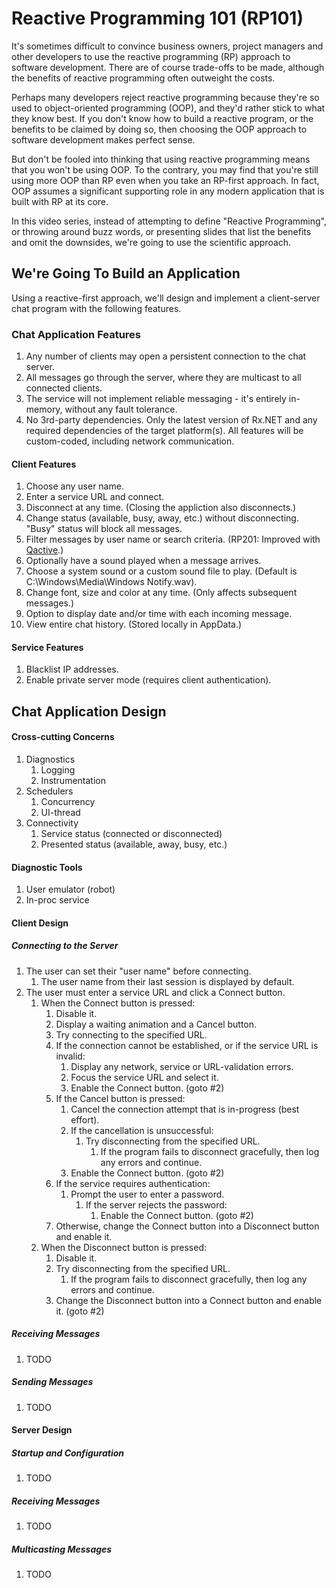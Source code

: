 # Reactive Programming 101 (RP101)
It's sometimes difficult to convince business owners, project managers and other developers to use the reactive 
programming (RP) approach to software development. There are of course trade-offs to be made, although the benefits 
of reactive programming often outweight the costs.

Perhaps many developers reject reactive programming because they're so used to object-oriented programming (OOP), 
and they'd rather stick to what they know best. If you don't know how to build a reactive program, or the benefits 
to be claimed by doing so, then choosing the OOP approach to software development makes perfect sense.

But don't be fooled into thinking that using reactive programming means that you won't be using OOP. To the contrary, 
you may find that you're still using more OOP than RP even when you take an RP-first approach. In fact, OOP assumes
a significant supporting role in any modern application that is built with RP at its core.

In this video series, instead of attempting to define "Reactive Programming", or throwing around buzz words, or presenting 
slides that list the benefits and omit the downsides, we're going to use the scientific approach.

## We're Going To Build an Application
Using a reactive-first approach, we'll design and implement a client-server chat program with the following features.

### Chat Application Features
1. Any number of clients may open a persistent connection to the chat server.
2. All messages go through the server, where they are multicast to all connected clients.
3. The service will not implement reliable messaging - it's entirely in-memory, without any fault tolerance.
4. No 3rd-party dependencies. Only the latest version of Rx.NET and any required dependencies of the target platform(s). All features 
   will be custom-coded, including network communication.

#### Client Features
1. Choose any user name.
2. Enter a service URL and connect.
3. Disconnect at any time. (Closing the appliction also disconnects.)
4. Change status (available, busy, away, etc.) without disconnecting. "Busy" status will block all messages.
5. Filter messages by user name or search criteria. (RP201: Improved with [Qactive](https://github.com/RxDave/Qactive).)
6. Optionally have a sound played when a message arrives.
7. Choose a system sound or a custom sound file to play. (Default is C:\Windows\Media\Windows Notify.wav).
8. Change font, size and color at any time. (Only affects subsequent messages.)
9. Option to display date and/or time with each incoming message.
10. View entire chat history. (Stored locally in AppData.)

#### Service Features
1. Blacklist IP addresses.
2. Enable private server mode (requires client authentication).

## Chat Application Design

#### Cross-cutting Concerns
1. Diagnostics
   1. Logging
   1. Instrumentation
2. Schedulers
   1. Concurrency
   1. UI-thread
3. Connectivity
   1. Service status (connected or disconnected)
   2. Presented status (available, away, busy, etc.)

#### Diagnostic Tools
1. User emulator (robot)
2. In-proc service

#### Client Design
##### Connecting to the Server
1. The user can set their "user name" before connecting.
   1. The user name from their last session is displayed by default.
2. The user must enter a service URL and click a Connect button.
   1. When the Connect button is pressed:
      1. Disable it.
      1. Display a waiting animation and a Cancel button.
      1. Try connecting to the specified URL.
      1. If the connection cannot be established, or if the service URL is invalid:
         1. Display any network, service or URL-validation errors.
         2. Focus the service URL and select it.
         3. Enable the Connect button. (goto #2)
      1. If the Cancel button is pressed:
         1. Cancel the connection attempt that is in-progress (best effort).
         2. If the cancellation is unsuccessful:
            1. Try disconnecting from the specified URL.
               1. If the program fails to disconnect gracefully, then log any errors and continue.
         3. Enable the Connect button. (goto #2)
      1. If the service requires authentication:
         1. Prompt the user to enter a password.
            1. If the server rejects the password:
               1. Enable the Connect button. (goto #2)
      1. Otherwise, change the Connect button into a Disconnect button and enable it.
   1. When the Disconnect button is pressed:
      1. Disable it.
      1. Try disconnecting from the specified URL.
         1. If the program fails to disconnect gracefully, then log any errors and continue.
      1. Change the Disconnect button into a Connect button and enable it. (goto #2)

##### Receiving Messages
1. TODO

##### Sending Messages
1. TODO

#### Server Design

##### Startup and Configuration
1. TODO

##### Receiving Messages
1. TODO

##### Multicasting Messages
1. TODO
